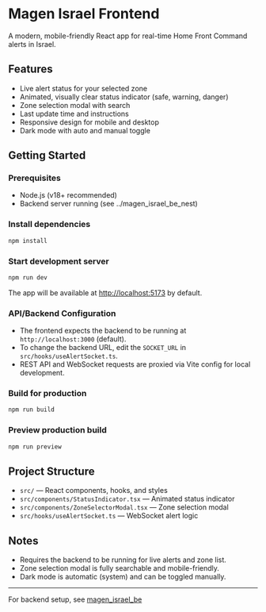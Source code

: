 # Magen Israel Frontend

A modern, mobile-friendly React app for real-time Home Front Command alerts in Israel.

## Features
- Live alert status for your selected zone
- Animated, visually clear status indicator (safe, warning, danger)
- Zone selection modal with search
- Last update time and instructions
- Responsive design for mobile and desktop
- Dark mode with auto and manual toggle

## Getting Started

### Prerequisites
- Node.js (v18+ recommended)
- Backend server running (see ../magen_israel_be_nest)

### Install dependencies
```bash
npm install
```

### Start development server
```bash
npm run dev
```

The app will be available at [http://localhost:5173](http://localhost:5173) by default.

### API/Backend Configuration
- The frontend expects the backend to be running at `http://localhost:3000` (default).
- To change the backend URL, edit the `SOCKET_URL` in `src/hooks/useAlertSocket.ts`.
- REST API and WebSocket requests are proxied via Vite config for local development.

### Build for production
```bash
npm run build
```

### Preview production build
```bash
npm run preview
```

## Project Structure
- `src/` — React components, hooks, and styles
- `src/components/StatusIndicator.tsx` — Animated status indicator
- `src/components/ZoneSelectorModal.tsx` — Zone selection modal
- `src/hooks/useAlertSocket.ts` — WebSocket alert logic

## Notes
- Requires the backend to be running for live alerts and zone list.
- Zone selection modal is fully searchable and mobile-friendly.
- Dark mode is automatic (system) and can be toggled manually.

---

For backend setup, see [magen_israel_be](https:///github.com/adi6409/magen_israel_be)
